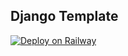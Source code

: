 ## Django Template

[![Deploy on Railway](https://railway.app/button.svg)](https://railway.app/new/template/GB6Eki?referralCode=U5zXSw)
